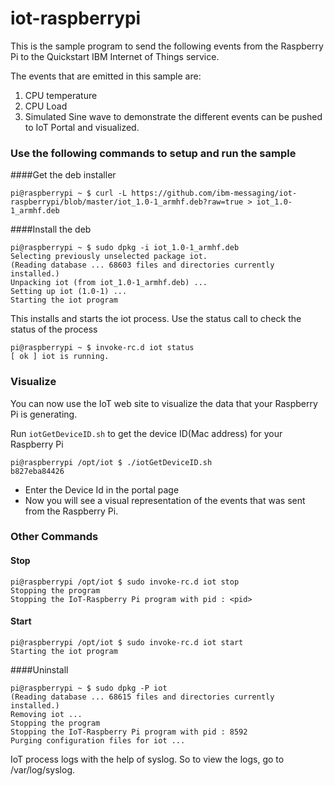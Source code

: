 iot-raspberrypi
===============
This is the sample program to send the following events from the Raspberry Pi to the Quickstart IBM Internet of Things service. 

The events that are emitted in this sample are:

1. CPU temperature
2. CPU Load
3. Simulated Sine wave to demonstrate the different events can be pushed to IoT Portal and visualized.

### Use the following commands to setup and run the sample


####Get the deb installer
```
pi@raspberrypi ~ $ curl -L https://github.com/ibm-messaging/iot-raspberrypi/blob/master/iot_1.0-1_armhf.deb?raw=true > iot_1.0-1_armhf.deb
```

####Install the deb
```
pi@raspberrypi ~ $ sudo dpkg -i iot_1.0-1_armhf.deb
Selecting previously unselected package iot.
(Reading database ... 68603 files and directories currently installed.)
Unpacking iot (from iot_1.0-1_armhf.deb) ...
Setting up iot (1.0-1) ...
Starting the iot program
```

This installs and starts the iot process.  Use the status call to check the status of the process
```
pi@raspberrypi ~ $ invoke-rc.d iot status
[ ok ] iot is running.
```



### Visualize

You can now use the IoT web site to visualize the data that your Raspberry Pi is generating. 

Run `iotGetDeviceID.sh` to get the device ID(Mac address) for your Raspberry Pi

```
pi@raspberrypi /opt/iot $ ./iotGetDeviceID.sh
b827eba84426
```

* Enter the Device Id in the portal page
* Now you will see a visual representation of the events that was sent from the Raspberry Pi.



### Other Commands

#### Stop
```
pi@raspberrypi /opt/iot $ sudo invoke-rc.d iot stop
Stopping the program
Stopping the IoT-Raspberry Pi program with pid : <pid>
```

#### Start
```
pi@raspberrypi /opt/iot $ sudo invoke-rc.d iot start
Starting the iot program
```

####Uninstall
```
pi@raspberrypi ~ $ sudo dpkg -P iot
(Reading database ... 68615 files and directories currently installed.)
Removing iot ...
Stopping the program
Stopping the IoT-Raspberry Pi program with pid : 8592
Purging configuration files for iot ...
```

IoT process logs with the help of syslog. So to view the logs, go to /var/log/syslog. 